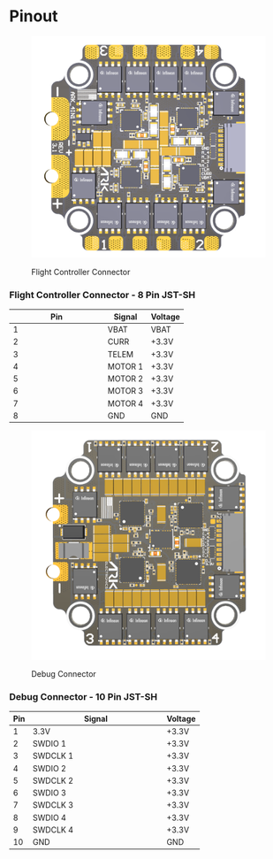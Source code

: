 # Pinout

<figure><img src="../../.gitbook/assets/Acrobat_4UyaCNYGVF.png" alt=""><figcaption><p>Flight Controller Connector</p></figcaption></figure>

### Flight Controller Connector - 8 Pin JST-SH

<table><thead><tr><th width="157.33333333333331">Pin</th><th>Signal</th><th>Voltage</th></tr></thead><tbody><tr><td>1</td><td>VBAT</td><td>VBAT</td></tr><tr><td>2</td><td>CURR</td><td>+3.3V</td></tr><tr><td>3</td><td>TELEM</td><td>+3.3V</td></tr><tr><td>4</td><td>MOTOR 1</td><td>+3.3V</td></tr><tr><td>5</td><td>MOTOR 2</td><td>+3.3V</td></tr><tr><td>6</td><td>MOTOR 3</td><td>+3.3V</td></tr><tr><td>7</td><td>MOTOR 4</td><td>+3.3V</td></tr><tr><td>8</td><td>GND</td><td>GND</td></tr></tbody></table>

<figure><img src="../../.gitbook/assets/Acrobat_uIiYGbeDWe.png" alt=""><figcaption><p>Debug Connector</p></figcaption></figure>

### Debug Connector - 10 Pin JST-SH

<table><thead><tr><th>Pin</th><th width="228.33333333333331">Signal</th><th>Voltage</th></tr></thead><tbody><tr><td>1</td><td>3.3V</td><td>+3.3V</td></tr><tr><td>2</td><td>SWDIO 1</td><td>+3.3V</td></tr><tr><td>3</td><td>SWDCLK 1</td><td>+3.3V</td></tr><tr><td>4</td><td>SWDIO 2</td><td>+3.3V</td></tr><tr><td>5</td><td>SWDCLK 2</td><td>+3.3V</td></tr><tr><td>6</td><td>SWDIO 3</td><td>+3.3V</td></tr><tr><td>7</td><td>SWDCLK 3</td><td>+3.3V</td></tr><tr><td>8</td><td>SWDIO 4</td><td>+3.3V</td></tr><tr><td>9</td><td>SWDCLK 4</td><td>+3.3V</td></tr><tr><td>10</td><td>GND</td><td>GND</td></tr></tbody></table>
